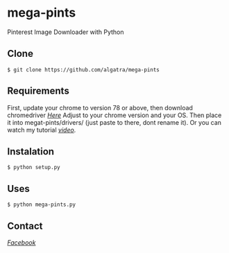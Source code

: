 # mega-pints
Pinterest Image Downloader with Python
## Clone
```
$ git clone https://github.com/algatra/mega-pints
```
## Requirements
First, update your chrome to version 78 or above, then download chromedriver *[Here](http://chromedriver.chromium.org/)* Adjust to your chrome version and your OS. Then place it into megat-pints/drivers/ (just paste to there, dont rename it). Or you can watch my tutorial *[video](https://www.youtube.com/watch?v=FehEbsnGCwc)*.

## Instalation
```
$ python setup.py
```
## Uses
```
$ python mega-pints.py
```

## Contact
*[Facebook](https://web.facebook.com/megatruh.al)*

